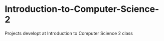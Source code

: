# Introduction-to-Computer-Science-2
Projects developt at Introduction to Computer Science 2 class 
